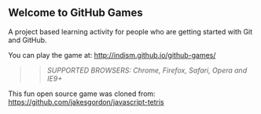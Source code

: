## Welcome to GitHub Games

A project based learning activity for people who are getting started with Git and GitHub.

You can play the game at: http://indism.github.io/github-games/

>> _*SUPPORTED BROWSERS*: Chrome, Firefox, Safari, Opera and IE9+_

This fun open source game was cloned from: https://github.com/jakesgordon/javascript-tetris

